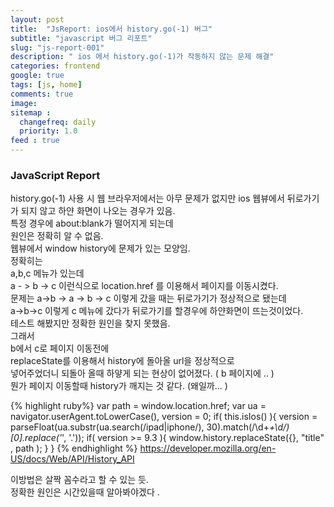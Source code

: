 ```yaml
---
layout: post
title:  "JsReport: ios에서 history.go(-1) 버그"
subtitle: "javascript 버그 리포트"
slug: "js-report-001"
description: " ios 에서 history.go(-1)가 작동하지 않는 문제 해결"
categories: frontend
google: true
tags: [js, home]
comments: true
image:
sitemap :
  changefreq: daily
  priority: 1.0
feed : true
---
```


### JavaScript Report

history.go(-1) 사용 시 웹 브라우저에서는 아무 문제가 없지만
ios 웹뷰에서 뒤로가기가 되지 않고 하얀 화면이 나오는 경우가 있음. <br>
특정 경우에 about:blank가 떨어지게 되는데 <br>
원인은 정확히 알 수 없음. <br>
웹뷰에서 window history에 문제가 있는 모양임. <br>
정확히는 <br>
a,b,c 메뉴가 있는데  <br>
a - >  b ->  c  이런식으로 location.href 를 이용해서 페이지를 이동시켰다.  <br>
문제는 a->b -> a -> b -> c 이렇게 갔을 때는 뒤로가기가 정상적으로 됐는데 <br>
a->b->c  이렇게 c 메뉴에 갔다가 뒤로가기를 할경우에 하얀화면이 뜨는것이었다. <br>
테스트 해봤지만 정확한 원인을 찾지 못했음.<br>
그래서 <br>
b에서 c로 페이지 이동전에 <br>
replaceState를 이용해서 history에 돌아올 url을 정상적으로 <br>
넣어주었더니 되돌아 올때 하얗게 되는 현상이 없어졌다. ( b 페이지에 .. ) <br>
뭔가 페이지 이동할때 history가 깨지는 것 같다. (왜일까... ) <br>


{% highlight ruby%}
var path = window.location.href;
var ua = navigator.userAgent.toLowerCase(),
version = 0;
if( this.isIos() ){
version = parseFloat(ua.substr(ua.search(/ipad|iphone/), 30).match(/\d+_+\d/)[0].replace('_', '.'));
if( version >= 9.3 ){
window.history.replaceState({}, "title" , path );
}
}
{% endhighlight %}
[https://developer.mozilla.org/en-US/docs/Web/API/History_API ](https://developer.mozilla.org/en-US/docs/Web/API/History_API)

이방법은 살짝 꼼수라고 할 수 있는 듯. <br>
정확한 원인은 시간있을때 알아봐야겠다 . <br>
